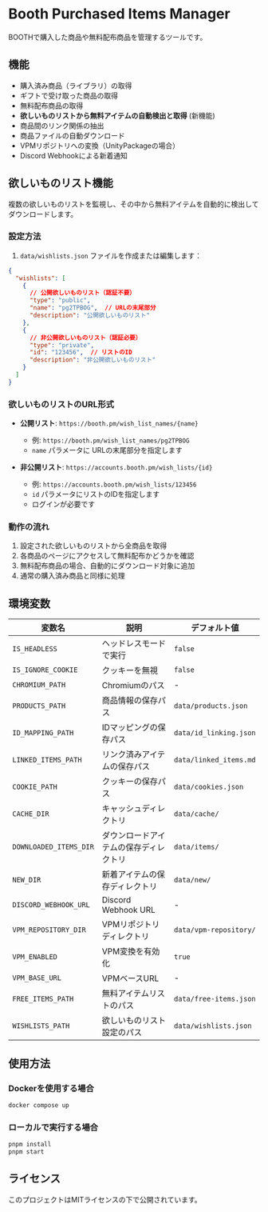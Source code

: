 # Booth Purchased Items Manager

BOOTHで購入した商品や無料配布商品を管理するツールです。

## 機能

- 購入済み商品（ライブラリ）の取得
- ギフトで受け取った商品の取得
- 無料配布商品の取得
- **欲しいものリストから無料アイテムの自動検出と取得** (新機能)
- 商品間のリンク関係の抽出
- 商品ファイルの自動ダウンロード
- VPMリポジトリへの変換（UnityPackageの場合）
- Discord Webhookによる新着通知

## 欲しいものリスト機能

複数の欲しいものリストを監視し、その中から無料アイテムを自動的に検出してダウンロードします。

### 設定方法

1. `data/wishlists.json` ファイルを作成または編集します：

```json
{
  "wishlists": [
    {
      // 公開欲しいものリスト（認証不要）
      "type": "public",
      "name": "pg2TPBOG",  // URLの末尾部分
      "description": "公開欲しいものリスト"
    },
    {
      // 非公開欲しいものリスト（認証必要）
      "type": "private",
      "id": "123456",  // リストのID
      "description": "非公開欲しいものリスト"
    }
  ]
}
```

### 欲しいものリストのURL形式

- **公開リスト**: `https://booth.pm/wish_list_names/{name}`
  - 例: `https://booth.pm/wish_list_names/pg2TPBOG`
  - `name` パラメータに URLの末尾部分を指定します

- **非公開リスト**: `https://accounts.booth.pm/wish_lists/{id}`
  - 例: `https://accounts.booth.pm/wish_lists/123456`
  - `id` パラメータにリストのIDを指定します
  - ログインが必要です

### 動作の流れ

1. 設定された欲しいものリストから全商品を取得
2. 各商品のページにアクセスして無料配布かどうかを確認
3. 無料配布商品の場合、自動的にダウンロード対象に追加
4. 通常の購入済み商品と同様に処理

## 環境変数

| 変数名 | 説明 | デフォルト値 |
|--------|------|--------------|
| `IS_HEADLESS` | ヘッドレスモードで実行 | `false` |
| `IS_IGNORE_COOKIE` | クッキーを無視 | `false` |
| `CHROMIUM_PATH` | Chromiumのパス | - |
| `PRODUCTS_PATH` | 商品情報の保存パス | `data/products.json` |
| `ID_MAPPING_PATH` | IDマッピングの保存パス | `data/id_linking.json` |
| `LINKED_ITEMS_PATH` | リンク済みアイテムの保存パス | `data/linked_items.md` |
| `COOKIE_PATH` | クッキーの保存パス | `data/cookies.json` |
| `CACHE_DIR` | キャッシュディレクトリ | `data/cache/` |
| `DOWNLOADED_ITEMS_DIR` | ダウンロードアイテムの保存ディレクトリ | `data/items/` |
| `NEW_DIR` | 新着アイテムの保存ディレクトリ | `data/new/` |
| `DISCORD_WEBHOOK_URL` | Discord Webhook URL | - |
| `VPM_REPOSITORY_DIR` | VPMリポジトリディレクトリ | `data/vpm-repository/` |
| `VPM_ENABLED` | VPM変換を有効化 | `true` |
| `VPM_BASE_URL` | VPMベースURL | - |
| `FREE_ITEMS_PATH` | 無料アイテムリストのパス | `data/free-items.json` |
| `WISHLISTS_PATH` | 欲しいものリスト設定のパス | `data/wishlists.json` |

## 使用方法

### Dockerを使用する場合

```bash
docker compose up
```

### ローカルで実行する場合

```bash
pnpm install
pnpm start
```

## ライセンス

このプロジェクトはMITライセンスの下で公開されています。